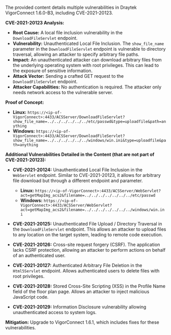 The provided content details multiple vulnerabilities in Draytek VigorConnect 1.6.0-B3, including CVE-2021-20123.

**CVE-2021-20123 Analysis:**

*   **Root Cause:** A local file inclusion vulnerability in the `DownloadFileServlet` endpoint.
*   **Vulnerability:** Unauthenticated Local File Inclusion. The `show_file_name` parameter in the `DownloadFileServlet` endpoint is vulnerable to directory traversal, allowing an attacker to specify arbitrary file paths.
*   **Impact:** An unauthenticated attacker can download arbitrary files from the underlying operating system with root privileges. This can lead to the exposure of sensitive information.
*   **Attack Vector:** Sending a crafted GET request to the `DownloadFileServlet` endpoint.
*   **Attacker Capabilities:** No authentication is required. The attacker only needs network access to the vulnerable server.

**Proof of Concept:**
*   **Linux:** `https://<ip-of-VigorConnect>:4433/ACSServer/DownloadFileServlet?show_file_name=../../../../../../etc/passwd&type=uploadfile&path=anything`
*   **Windows:** `https://<ip-of-VigorConnect>:4433/ACSServer/DownloadFileServlet?show_file_name=../../../../../../windows/win.ini&type=uploadfile&path=anything`

**Additional Vulnerabilities Detailed in the Content (that are not part of CVE-2021-20123):**

*   **CVE-2021-20124:** Unauthenticated Local File Inclusion in the `WebServlet` endpoint. Similar to CVE-2021-20123, it allows for arbitrary file download but through a different endpoint and parameter.
    *   **Linux:**  `https://<ip-of-VigorConnect>:4433/ACSServer/WebServlet?act=getMapImg_acs2&filename=../../../../../../../etc/passwd`
    *   **Windows:** `https://<ip-of-VigorConnect>:4433/ACSServer/WebServlet?act=getMapImg_acs2&filename=../../../../../../../windows/win.ini`

*   **CVE-2021-20125:** Unauthenticated File Upload / Directory Traversal in the `DownloadFileServlet` endpoint. This allows an attacker to upload files to any location on the target system, leading to remote code execution.

*   **CVE-2021-20126:** Cross-site request forgery (CSRF). The application lacks CSRF protection, allowing an attacker to perform actions on behalf of an authenticated user.
*   **CVE-2021-20127:** Authenticated Arbitrary File Deletion in the `Html5Servlet` endpoint. Allows authenticated users to delete files with root privileges.

*  **CVE-2021-20128:** Stored Cross-Site Scripting (XSS) in the Profile Name field of the floor plan page. Allows an attacker to inject malicious JavaScript code.

* **CVE-2021-20129:** Information Disclosure vulnerability allowing unauthenticated access to system logs.

**Mitigation:**
Upgrade to VigorConnect 1.6.1, which includes fixes for these vulnerabilities.